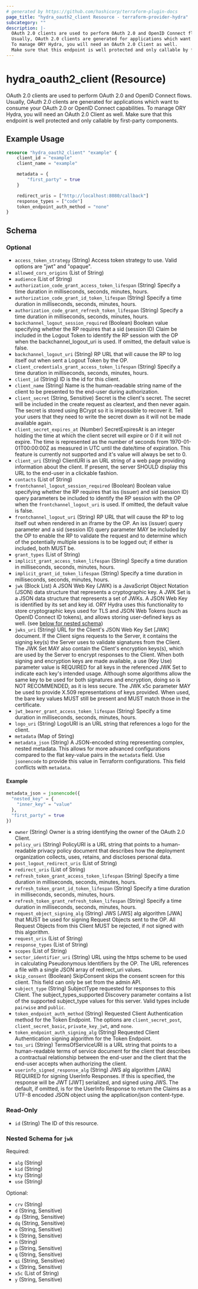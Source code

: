 ```yaml
---
# generated by https://github.com/hashicorp/terraform-plugin-docs
page_title: "hydra_oauth2_client Resource - terraform-provider-hydra"
subcategory: ""
description: |-
  OAuth 2.0 clients are used to perform OAuth 2.0 and OpenID Connect flows.
  Usually, OAuth 2.0 clients are generated for applications which want to consume your OAuth 2.0 or OpenID Connect capabilities.
  To manage ORY Hydra, you will need an OAuth 2.0 Client as well.
  Make sure that this endpoint is well protected and only callable by first-party components.
---
```


# hydra_oauth2_client (Resource)

OAuth 2.0 clients are used to perform OAuth 2.0 and OpenID Connect flows.
Usually, OAuth 2.0 clients are generated for applications which want to consume your OAuth 2.0 or OpenID Connect capabilities.
To manage ORY Hydra, you will need an OAuth 2.0 Client as well.
Make sure that this endpoint is well protected and only callable by first-party components.

## Example Usage

```terraform
resource "hydra_oauth2_client" "example" {
	client_id = "example"
	client_name = "example"

	metadata = {
		"first_party" = true
	}

	redirect_uris = ["http://localhost:8080/callback"]
	response_types = ["code"]
	token_endpoint_auth_method = "none"
}
```

<!-- schema generated by tfplugindocs -->
## Schema

### Optional

- `access_token_strategy` (String) Access token strategy to use. Valid options are "jwt" and "opaque".
- `allowed_cors_origins` (List of String)
- `audience` (List of String)
- `authorization_code_grant_access_token_lifespan` (String) Specify a time duration in milliseconds, seconds, minutes, hours.
- `authorization_code_grant_id_token_lifespan` (String) Specify a time duration in milliseconds, seconds, minutes, hours.
- `authorization_code_grant_refresh_token_lifespan` (String) Specify a time duration in milliseconds, seconds, minutes, hours.
- `backchannel_logout_session_required` (Boolean) Boolean value specifying whether the RP requires that a sid (session ID) Claim be included in the Logout Token to identify the RP session with the OP when the backchannel_logout_uri is used. If omitted, the default value is false.
- `backchannel_logout_uri` (String) RP URL that will cause the RP to log itself out when sent a Logout Token by the OP.
- `client_credentials_grant_access_token_lifespan` (String) Specify a time duration in milliseconds, seconds, minutes, hours.
- `client_id` (String) ID is the id for this client.
- `client_name` (String) Name is the human-readable string name of the client to be presented to the end-user during authorization.
- `client_secret` (String, Sensitive) Secret is the client's secret. The secret will be included in the create request as cleartext, and then never again.
The secret is stored using BCrypt so it is impossible to recover it. Tell your users that they need to write the secret down as it will not be made available again.
- `client_secret_expires_at` (Number) SecretExpiresAt is an integer holding the time at which the client secret will expire or 0 if it will not expire.
The time is represented as the number of seconds from 1970-01-01T00:00:00Z as measured in UTC until the date/time of expiration.
This feature is currently not supported and it's value will always be set to 0.
- `client_uri` (String) ClientURI is an URL string of a web page providing information about the client. If present, the server SHOULD display this URL to the end-user in a clickable fashion.
- `contacts` (List of String)
- `frontchannel_logout_session_required` (Boolean) Boolean value specifying whether the RP requires that iss (issuer) and sid (session ID) query parameters be included to identify the RP session with the OP when the `frontchannel_logout_uri` is used. If omitted, the default value is false.
- `frontchannel_logout_uri` (String) RP URL that will cause the RP to log itself out when rendered in an iframe by the OP.
An iss (issuer) query parameter and a sid (session ID) query parameter MAY be included by the OP to enable the RP to validate the request and to determine which of the potentially multiple sessions is to be logged out;
if either is included, both MUST be.
- `grant_types` (List of String)
- `implicit_grant_access_token_lifespan` (String) Specify a time duration in milliseconds, seconds, minutes, hours.
- `implicit_grant_id_token_lifespan` (String) Specify a time duration in milliseconds, seconds, minutes, hours.
- `jwk` (Block List) A JSON Web Key (JWK) is a JavaScript Object Notation (JSON) data structure that represents a cryptographic key.
A JWK Set is a JSON data structure that represents a set of JWKs.
A JSON Web Key is identified by its set and key id. ORY Hydra uses this functionality to store cryptographic keys used for TLS and JSON Web Tokens (such as OpenID Connect ID tokens), and allows storing user-defined keys as well. (see [below for nested schema](#nestedblock--jwk))
- `jwks_uri` (String) URL for the Client's JSON Web Key Set [JWK] document.
If the Client signs requests to the Server, it contains the signing key(s) the Server uses to validate signatures from the Client.
The JWK Set MAY also contain the Client's encryption keys(s), which are used by the Server to encrypt responses to the Client.
When both signing and encryption keys are made available, a use (Key Use) parameter value is REQUIRED for all keys in the referenced JWK Set to indicate each key's intended usage.
Although some algorithms allow the same key to be used for both signatures and encryption, doing so is NOT RECOMMENDED, as it is less secure.
The JWK x5c parameter MAY be used to provide X.509 representations of keys provided. When used, the bare key values MUST still be present and MUST match those in the certificate.
- `jwt_bearer_grant_access_token_lifespan` (String) Specify a time duration in milliseconds, seconds, minutes, hours.
- `logo_uri` (String) LogoURI is an URL string that references a logo for the client.
- `metadata` (Map of String)
- `metadata_json` (String) A JSON-encoded string representing complex, nested metadata. This allows for more advanced configurations compared to the flat key-value pairs in the `metadata` field. Use `jsonencode` to provide this value in Terraform configurations. This field conflicts with `metadata`.
#### Example
```terraform
metadata_json = jsonencode({
  "nested_key" = {
    "inner_key" = "value"
  },
  "first_party" = true
})
```
- `owner` (String) Owner is a string identifying the owner of the OAuth 2.0 Client.
- `policy_uri` (String) PolicyURI is a URL string that points to a human-readable privacy policy document that describes how the deployment organization collects, uses, retains, and discloses personal data.
- `post_logout_redirect_uris` (List of String)
- `redirect_uris` (List of String)
- `refresh_token_grant_access_token_lifespan` (String) Specify a time duration in milliseconds, seconds, minutes, hours.
- `refresh_token_grant_id_token_lifespan` (String) Specify a time duration in milliseconds, seconds, minutes, hours.
- `refresh_token_grant_refresh_token_lifespan` (String) Specify a time duration in milliseconds, seconds, minutes, hours.
- `request_object_signing_alg` (String) JWS [JWS] alg algorithm [JWA] that MUST be used for signing Request Objects sent to the OP. All Request Objects from this Client MUST be rejected, if not signed with this algorithm.
- `request_uris` (List of String)
- `response_types` (List of String)
- `scopes` (List of String)
- `sector_identifier_uri` (String) URL using the https scheme to be used in calculating Pseudonymous Identifiers by the OP. The URL references a file with a single JSON array of redirect_uri values.
- `skip_consent` (Boolean) SkipConsent skips the consent screen for this client. This field can only be set from the admin API.
- `subject_type` (String) SubjectType requested for responses to this Client. The subject_types_supported Discovery parameter contains a list of the supported subject_type values for this server. Valid types include `pairwise` and `public`.
- `token_endpoint_auth_method` (String) Requested Client Authentication method for the Token Endpoint. The options are `client_secret_post`, `client_secret_basic`, `private_key_jwt`, and `none`.
- `token_endpoint_auth_signing_alg` (String) Requested Client Authentication signing algorithm for the Token Endpoint.
- `tos_uri` (String) TermsOfServiceURI is a URL string that points to a human-readable terms of service document for the client that describes a contractual relationship between the end-user and the client that the end-user accepts when authorizing the client.
- `userinfo_signed_response_alg` (String) JWS alg algorithm [JWA] REQUIRED for signing UserInfo Responses.
If this is specified, the response will be JWT [JWT] serialized, and signed using JWS.
The default, if omitted, is for the UserInfo Response to return the Claims as a UTF-8 encoded JSON object using the application/json content-type.

### Read-Only

- `id` (String) The ID of this resource.

<a id="nestedblock--jwk"></a>
### Nested Schema for `jwk`

Required:

- `alg` (String)
- `kid` (String)
- `kty` (String)
- `use` (String)

Optional:

- `crv` (String)
- `d` (String, Sensitive)
- `dp` (String, Sensitive)
- `dq` (String, Sensitive)
- `e` (String, Sensitive)
- `k` (String, Sensitive)
- `n` (String)
- `p` (String, Sensitive)
- `q` (String, Sensitive)
- `qi` (String, Sensitive)
- `x` (String, Sensitive)
- `x5c` (List of String)
- `y` (String, Sensitive)
